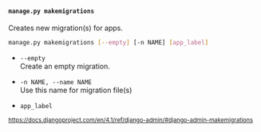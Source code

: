 #### `manage.py makemigrations`

Creates new migration(s) for apps.

```sh
manage.py makemigrations [--empty] [-n NAME] [app_label]
```

- `--empty`<br>
  Create an empty migration.

- `-n NAME, --name NAME`<br>
  Use this name for migration file(s)

- `app_label`

<small>

https://docs.djangoproject.com/en/4.1/ref/django-admin/#django-admin-makemigrations

</small>


<aside class="notes">
</aside>
